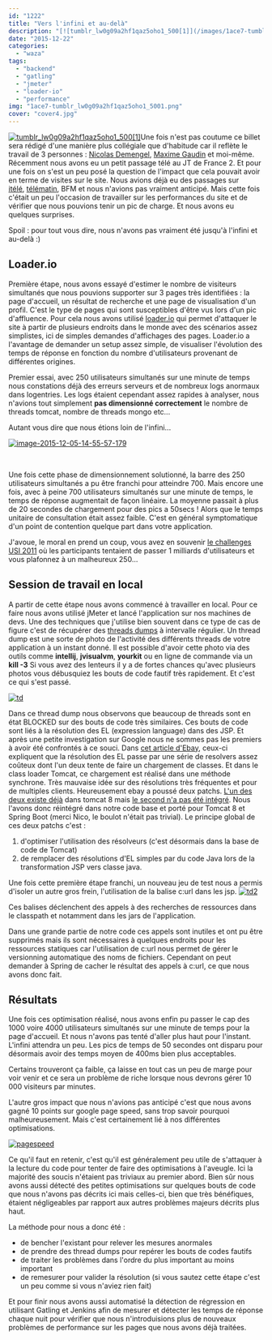 ```yaml
---
id: "1222"
title: "Vers l'infini et au-delà"
description: "[![tumblr_lw0g09a2hf1qaz5oho1_500[1]](/images/1ace7-tumblr_lw0g09a2hf1qaz5oho1_5001.png)](https://ajimoti.com/wp-content/uploads/2019/10/1ace..."
date: "2015-12-22"
categories: 
  - "waza"
tags: 
  - "backend"
  - "gatling"
  - "jmeter"
  - "loader-io"
  - "performance"
img: "1ace7-tumblr_lw0g09a2hf1qaz5oho1_5001.png"
cover: "cover4.jpg"
---
```


[![tumblr_lw0g09a2hf1qaz5oho1_500[1]](/images/1ace7-tumblr_lw0g09a2hf1qaz5oho1_5001.png)](https://ajimoti.com/wp-content/uploads/2019/10/1ace7-tumblr_lw0g09a2hf1qaz5oho1_5001.png)Une fois n'est pas coutume ce billet sera rédigé d'une manière plus collégiale que d'habitude car il reflète le travail de 3 personnes : [Nicolas Demengel](https://www.hopwork.fr/profile/nicolasgriseydemengel), [Maxime Gaudin](https://www.hopwork.fr/profile/maximegaudin) et moi-même. Récemment nous avons eu un petit passage télé au JT de France 2. Et pour une fois on s'est un peu posé la question de l'impact que cela pouvait avoir en terme de visites sur le site. Nous avions déjà eu des passages sur [itélé](https://blog.hopwork.fr/hopwork-sur-canal-et-i-tele/), [télématin](http://www.france2.fr/emissions/telematin/decouverte/demain-tous-free-lances_300559), BFM et nous n'avions pas vraiment anticipé. Mais cette fois c'était un peu l'occasion de travailler sur les performances du site et de vérifier que nous pouvions tenir un pic de charge. Et nous avons eu quelques surprises.

Spoil : pour tout vous dire, nous n'avons pas vraiment été jusqu'à l'infini et au-delà :)

## Loader.io

Première étape, nous avons essayé d'estimer le nombre de visiteurs simultanés que nous pouvions supporter sur 3 pages très identifiées : la page d'accueil, un résultat de recherche et une page de visualisation d'un profil. C'est le type de pages qui sont susceptibles d'être vus lors d'un pic d'affluence. Pour cela nous avons utilisé [loader.io](https://loader.io/) qui permet d'attaquer le site à partir de plusieurs endroits dans le monde avec des scénarios assez simplistes, ici de simples demandes d'affichages des pages. Loader.io a l'avantage de demander un setup assez simple, de visualiser l'évolution des temps de réponse en fonction du nombre d'utilisateurs provenant de différentes origines.

Premier essai, avec 250 utilisateurs simultanés sur une minute de temps nous constations déjà des erreurs serveurs et de nombreux logs anormaux dans logentries. Les logs étaient cependant assez rapides à analyser, nous n'avions tout simplement **pas dimensionné correctement** le nombre de threads tomcat, nombre de threads mongo etc...

Autant vous dire que nous étions loin de l'infini...

[![image-2015-12-05-14-55-57-179](/images/ea8bf-image-2015-12-05-14-55-57-179.png)](http://eventuallycoding.com/wp-content/uploads/2015/12/ea8bf-image-2015-12-05-14-55-57-179.png)

 

Une fois cette phase de dimensionnement solutionné, la barre des 250 utilisateurs simultanés a pu être franchi pour atteindre 700. Mais encore une fois, avec à peine 700 utilisateurs simultanés sur une minute de temps, le temps de réponse augmentait de façon linéaire. La moyenne passait à plus de 20 secondes de chargement pour des pics a 50secs ! Alors que le temps unitaire de consultation était assez faible. C'est en général symptomatique d'un point de contention quelque part dans votre application.

J'avoue, le moral en prend un coup, vous avez en souvenir [le challenges USI 2011](https://sites.google.com/a/octo.com/challengeusi2011/) où les participants tentaient de passer 1 milliards d'utilisateurs et vous plafonnez à un malheureux 250...

## Session de travail en local

A partir de cette étape nous avons commencé à travailler en local. Pour ce faire nous avons utilisé jMeter et lancé l'application sur nos machines de devs. Une des techniques que j'utilise bien souvent dans ce type de cas de figure c'est de récupérer des [threads dumps](https://docs.oracle.com/cd/E13150_01/jrockit_jvm/jrockit/geninfo/diagnos/using_threaddumps.html) à intervalle régulier. Un thread dump est une sorte de photo de l'activité des différents threads de votre application à un instant donné. Il est possible d'avoir cette photo via des outils comme **intellij**, **jvisualvm**, **yourkit** ou en ligne de commande via un **kill -3** Si vous avez des lenteurs il y a de fortes chances qu'avec plusieurs photos vous débusquiez les bouts de code fautif très rapidement. Et c'est ce qui s'est passé.

[![td](/images/7e33f-td.jpg)](http://eventuallycoding.com/wp-content/uploads/2015/12/7e33f-td.jpg)

Dans ce thread dump nous observons que beaucoup de threads sont en état BLOCKED sur des bouts de code très similaires. Ces bouts de code sont liés à la résolution des EL (expression language) dans des JSP. Et après une petite investigation sur Google nous ne sommes pas les premiers à avoir été confrontés à ce souci. Dans [cet article d'Ebay](http://www.ebaytechblog.com/2013/01/04/tomcatjasper-performance-tuning/), ceux-ci expliquent que la résolution des EL passe par une série de resolvers assez coûteux dont l'un deux tente de faire un chargement de classes. Et dans le class loader Tomcat, ce chargement est réalisé dans une méthode synchrone. Très mauvaise idée sur des résolutions très fréquentes et pour de multiples clients. Heureusement ebay a poussé deux patchs. [L'un des deux existe déjà](https://bz.apache.org/bugzilla/show_bug.cgi?id=53896) dans tomcat 8 mais [le second n'a pas été intégré](https://bz.apache.org/bugzilla/show_bug.cgi?id=54239). Nous l'avons donc réintégré dans notre code base et porté pour Tomcat 8 et Spring Boot (merci Nico, le boulot n'était pas trivial). Le principe global de ces deux patchs c'est :

1. d'optimiser l'utilisation des résolveurs (c'est désormais dans la base de code de Tomcat)
2. de remplacer des résolutions d'EL simples par du code Java lors de la transformation JSP vers classe java.

Une fois cette première étape franchi, un nouveau jeu de test nous a permis d'isoler un autre gros frein, l'utilisation de la balise c:url dans les jsp. [![td2](/images/c1e9e-td2.jpg)](http://eventuallycoding.com/wp-content/uploads/2015/12/c1e9e-td2.jpg)

Ces balises déclenchent des appels à des recherches de ressources dans le classpath et notamment dans les jars de l'application.

Dans une grande partie de notre code ces appels sont inutiles et ont pu être supprimés mais ils sont nécessaires à quelques endroits pour les ressources statiques car l'utilisation de c:url nous permet de gérer le versionning automatique des noms de fichiers. Cependant on peut demander à Spring de cacher le résultat des appels à c:url, ce que nous avons donc fait.

## Résultats

Une fois ces optimisation réalisé, nous avons enfin pu passer le cap des 1000 voire 4000 utilisateurs simultanés sur une minute de temps pour la page d'accueil. Et nous n'avons pas tenté d'aller plus haut pour l'instant. L'infini attendra un peu. Les pics de temps de 50 secondes ont disparu pour désormais avoir des temps moyen de 400ms bien plus acceptables.

Certains trouveront ça faible, ça laisse en tout cas un peu de marge pour voir venir et ce sera un problème de riche lorsque nous devrons gérer 10 000 visiteurs par minutes.

L'autre gros impact que nous n'avions pas anticipé c'est que nous avons gagné 10 points sur google page speed, sans trop savoir pourquoi malheureusement. Mais c'est certainement lié à nos différentes optimisations.

[![pagespeed](/images/e526d-pagespeed.jpg)](http://eventuallycoding.com/wp-content/uploads/2015/12/e526d-pagespeed.jpg)

Ce qu'il faut en retenir, c'est qu'il est généralement peu utile de s'attaquer à la lecture du code pour tenter de faire des optimisations à l'aveugle. Ici la majorité des soucis n'étaient pas triviaux au premier abord. Bien sûr nous avons aussi détecté des petites optimisations sur quelques bouts de code que nous n'avons pas décrits ici mais celles-ci, bien que très bénéfiques, étaient négligeables par rapport aux autres problèmes majeurs décrits plus haut.

La méthode pour nous a donc été :

- de bencher l'existant pour relever les mesures anormales
- de prendre des thread dumps pour repérer les bouts de codes fautifs
- de traiter les problèmes dans l'ordre du plus important au moins important
- de remesurer pour valider la résolution (si vous sautez cette étape c'est un peu comme si vous n'aviez rien fait)

Et pour finir nous avons aussi automatisé la détection de régression en utilisant Gatling et Jenkins afin de mesurer et détecter les temps de réponse chaque nuit pour vérifier que nous n'introduisions plus de nouveaux problèmes de performance sur les pages que nous avons déjà traitées.
